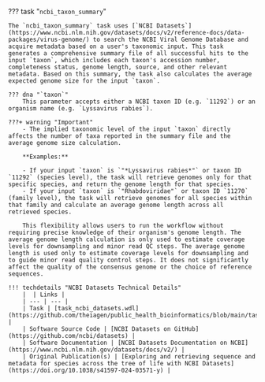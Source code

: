 <!-- if: theiaviral -->
??? task "`ncbi_taxon_summary`"

    The `ncbi_taxon_summary` task uses [`NCBI Datasets`](https://www.ncbi.nlm.nih.gov/datasets/docs/v2/reference-docs/data-packages/virus-genome/) to search the NCBI Viral Genome Database and acquire metadata based on a user's taxonomic input. This task generates a comprehensive summary file of all successful hits to the input `taxon`, which includes each taxon's accession number, completeness status, genome length, source, and other relevant metadata. Based on this summary, the task also calculates the average expected genome size for the input `taxon`.

    ??? dna "`taxon`"
        This parameter accepts either a NCBI taxon ID (e.g. `11292`) or an organism name (e.g. `Lyssavirus rabies`).

    ???+ warning "Important"
        - The implied taxonomic level of the input `taxon` directly affects the number of taxa reported in the summary file and the average genome size calculation.

        **Examples:**

        - If your input `taxon` is `"*Lyssavirus rabies*"` or taxon ID `11292` (species level), the task will retrieve genomes only for that specific species, and return the genome length for that species.
        - If your input `taxon` is `"Rhabdoviridae"` or taxon ID `11270` (family level), the task will retrieve genomes for all species within that family and calculate an average genome length across all retrieved species.

        This flexibility allows users to run the workflow without requiring precise knowledge of their organism's genome length. The average genome length calculation is only used to estimate coverage levels for downsampling and minor read QC steps. The average genome length is used only to estimate coverage levels for downsampling and to guide minor read quality control steps. It does not significantly affect the quality of the consensus genome or the choice of reference sequences.
<!-- endif -->

    !!! techdetails "NCBI Datasets Technical Details"
        |  | Links |
        | --- | --- |
        | Task | [task_ncbi_datasets.wdl](https://github.com/theiagen/public_health_bioinformatics/blob/main/tasks/utilities/data_import/task_ncbi_datasets.wdl) |
        | Software Source Code | [NCBI Datasets on GitHub](https://github.com/ncbi/datasets) |
        | Software Documentation | [NCBI Datasets Documentation on NCBI](https://www.ncbi.nlm.nih.gov/datasets/docs/v2/) |
        | Original Publication(s) | [Exploring and retrieving sequence and metadata for species across the tree of life with NCBI Datasets](https://doi.org/10.1038/s41597-024-03571-y) |